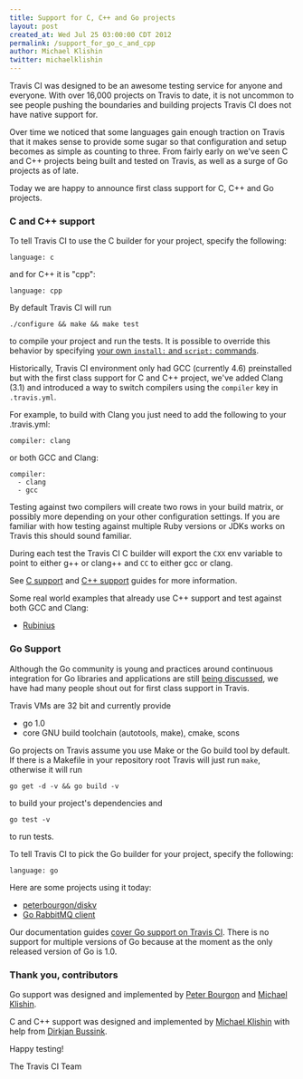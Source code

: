 ```yaml
---
title: Support for C, C++ and Go projects
layout: post
created_at: Wed Jul 25 03:00:00 CDT 2012
permalink: /support_for_go_c_and_cpp
author: Michael Klishin
twitter: michaelklishin
---
```


Travis CI was designed to be an awesome testing service for anyone and everyone. With over 16,000 projects
on Travis to date, it is not uncommon to see people pushing the boundaries and building projects Travis CI does not have native support for.

Over time we noticed that some languages gain enough traction on Travis that it makes sense to provide some sugar so that configuration and setup becomes as simple as counting to three. From fairly early on
we've seen C and C++ projects being built and tested on Travis, as well as a surge of Go projects as of late. 

Today we are happy to announce first class support for C, C++ and Go projects.



### C and C++ support

To tell Travis CI to use the C builder for your project, specify the following:

    language: c

and for C++ it is "cpp":

    language: cpp

By default Travis CI will run

    ./configure && make && make test

to compile your project and run the tests. It is possible to override this behavior by specifying [your own `install:` and `script:` commands](http://docs.travis-ci.com/user/build-configuration/).

Historically, Travis CI environment only had GCC (currently 4.6) preinstalled but with the first class support for C and C++ project, we've added Clang (3.1) and introduced a way to switch compilers using the `compiler` key in `.travis.yml`. 

For example, to build with Clang you just need to add the following to your .travis.yml:

    compiler: clang

or both GCC and Clang:

    compiler:
      - clang
      - gcc

Testing against two compilers will create two rows in your build matrix, or possibly more depending on your other configuration settings.  If you are familiar with how testing against multiple Ruby versions or JDKs works on Travis this should sound familiar. 

During each test the Travis CI C builder will export the `CXX` env variable to point to either g++ or clang++ and `CC` to either gcc or clang.

See [C support](http://docs.travis-ci.com/user/languages/c/) and [C++ support](http://docs.travis-ci.com/user/languages/cpp/) guides for more information.

Some real world examples that already use C++ support and test against both GCC and Clang:

 * [Rubinius](https://github.com/rubinius/rubinius/blob/master/.travis.yml)



### Go Support

Although the Go community is young and practices around continuous integration for Go libraries and applications are still [being discussed](https://groups.google.com/forum/?fromgroups#!topic/golang-nuts/t01qsI40ms4), we have had many people shout out for first class support in Travis.

Travis VMs are 32 bit and currently provide

 * go 1.0
 * core GNU build toolchain (autotools, make), cmake, scons

Go projects on Travis assume you use Make or the Go build tool by default. If there is a Makefile in your repository root Travis will just run `make`, otherwise it will run

    go get -d -v && go build -v

to build your project's dependencies and

    go test -v

to run tests.

To tell Travis CI to pick the Go builder for your project, specify the following:

    language: go

Here are some projects using it today:

 * [peterbourgon/diskv](https://github.com/peterbourgon/diskv/blob/master/.travis.yml)
 * [Go RabbitMQ client](https://github.com/streadway/amqp/blob/master/.travis.yml)

Our documentation guides [cover Go support on Travis CI](http://docs.travis-ci.com/user/languages/go/). There is no support for multiple versions of Go because at the moment as the only released version of Go is 1.0.



### Thank you, contributors

Go support was designed and implemented by [Peter Bourgon](https://github.com/peterbourgon) and [Michael Klishin](http://twitter.com/michaelklishin).

C and C++ support was designed and implemented by [Michael Klishin](http://twitter.com/michaelklishin) with help from [Dirkjan Bussink](https://github.com/dbussink).

Happy testing!


The Travis CI Team
